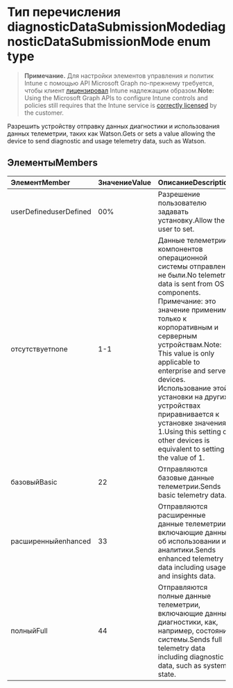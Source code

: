 # <a name="diagnosticdatasubmissionmode-enum-type"></a><span data-ttu-id="ea4ce-101">Тип перечисления diagnosticDataSubmissionMode</span><span class="sxs-lookup"><span data-stu-id="ea4ce-101">diagnosticDataSubmissionMode enum type</span></span>

> <span data-ttu-id="ea4ce-102">**Примечание.** Для настройки элементов управления и политик Intune с помощью API Microsoft Graph по-прежнему требуется, чтобы клиент [лицензировал](https://go.microsoft.com/fwlink/?linkid=839381) Intune надлежащим образом.</span><span class="sxs-lookup"><span data-stu-id="ea4ce-102">**Note:** Using the Microsoft Graph APIs to configure Intune controls and policies still requires that the Intune service is [correctly licensed](https://go.microsoft.com/fwlink/?linkid=839381) by the customer.</span></span>

<span data-ttu-id="ea4ce-103">Разрешить устройству отправку данных диагностики и использования данных телеметрии, таких как Watson.</span><span class="sxs-lookup"><span data-stu-id="ea4ce-103">Gets or sets a value allowing the device to send diagnostic and usage telemetry data, such as Watson.</span></span>
## <a name="members"></a><span data-ttu-id="ea4ce-104">Элементы</span><span class="sxs-lookup"><span data-stu-id="ea4ce-104">Members</span></span>
|<span data-ttu-id="ea4ce-105">Элемент</span><span class="sxs-lookup"><span data-stu-id="ea4ce-105">Member</span></span>|<span data-ttu-id="ea4ce-106">Значение</span><span class="sxs-lookup"><span data-stu-id="ea4ce-106">Value</span></span>|<span data-ttu-id="ea4ce-107">Описание</span><span class="sxs-lookup"><span data-stu-id="ea4ce-107">Description</span></span>|
|:---|:---|:---|
|<span data-ttu-id="ea4ce-108">userDefined</span><span class="sxs-lookup"><span data-stu-id="ea4ce-108">userDefined</span></span>|<span data-ttu-id="ea4ce-109">0</span><span class="sxs-lookup"><span data-stu-id="ea4ce-109">0%</span></span>|<span data-ttu-id="ea4ce-110">Разрешение пользователю задавать установку.</span><span class="sxs-lookup"><span data-stu-id="ea4ce-110">Allow the user to set.</span></span>|
|<span data-ttu-id="ea4ce-111">отсутствует</span><span class="sxs-lookup"><span data-stu-id="ea4ce-111">none</span></span>|<span data-ttu-id="ea4ce-112">1</span><span class="sxs-lookup"><span data-stu-id="ea4ce-112">-1</span></span>|<span data-ttu-id="ea4ce-113">Данные телеметрии компонентов операционной системы отправлены не были.</span><span class="sxs-lookup"><span data-stu-id="ea4ce-113">No telemetry data is sent from OS components.</span></span> <span data-ttu-id="ea4ce-114">Примечание: это значение применимо только к корпоративным и серверным устройствам.</span><span class="sxs-lookup"><span data-stu-id="ea4ce-114">Note: This value is only applicable to enterprise and server devices.</span></span> <span data-ttu-id="ea4ce-115">Использование этой установки на других устройствах приравнивается к установке значения 1.</span><span class="sxs-lookup"><span data-stu-id="ea4ce-115">Using this setting on other devices is equivalent to setting the value of 1.</span></span>|
|<span data-ttu-id="ea4ce-116">базовый</span><span class="sxs-lookup"><span data-stu-id="ea4ce-116">Basic</span></span>|<span data-ttu-id="ea4ce-117">2</span><span class="sxs-lookup"><span data-stu-id="ea4ce-117">2</span></span>|<span data-ttu-id="ea4ce-118">Отправляются базовые данные телеметрии.</span><span class="sxs-lookup"><span data-stu-id="ea4ce-118">Sends basic telemetry data.</span></span>|
|<span data-ttu-id="ea4ce-119">расширенный</span><span class="sxs-lookup"><span data-stu-id="ea4ce-119">enhanced</span></span>|<span data-ttu-id="ea4ce-120">3</span><span class="sxs-lookup"><span data-stu-id="ea4ce-120">3</span></span>|<span data-ttu-id="ea4ce-121">Отправляются расширенные данные телеметрии, включающие данные об использовании и аналитики.</span><span class="sxs-lookup"><span data-stu-id="ea4ce-121">Sends enhanced telemetry data including usage and insights data.</span></span>|
|<span data-ttu-id="ea4ce-122">полный</span><span class="sxs-lookup"><span data-stu-id="ea4ce-122">Full</span></span>|<span data-ttu-id="ea4ce-123">4</span><span class="sxs-lookup"><span data-stu-id="ea4ce-123">4</span></span>|<span data-ttu-id="ea4ce-124">Отправляются полные данные телеметрии, включающие данные диагностики, как, например, состояние системы.</span><span class="sxs-lookup"><span data-stu-id="ea4ce-124">Sends full telemetry data including diagnostic data, such as system state.</span></span>|








